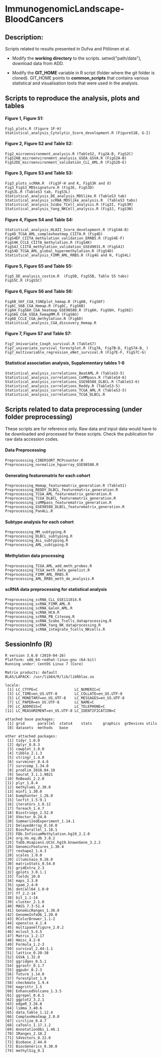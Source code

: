 # ImmunogenomicLandscape-BloodCancers

## Description:
Scripts related to results presented in Dufva and Pölönen et al.

- Modify the **working directory** to the scripts. setwd("path/data"), download data from ADD.

- Modify the **GIT_HOME** variable in R script (folder where the git folder is cloned). GIT_HOME points to **common_scripts** that contains various statistical and visualisation tools that were used in the analysis.

## Scripts to reproduce the analysis, plots and tables

#### Figure 1, Figure S1:
```
Fig1_plots.R (Figure 1F-H)
Statistical_analysis_Cytolytic_Score_development.R (FigureS1B, G-I)
```
#### Figure 2, Figure S2 and Table S2:
```
Fig2_microenvironment_analysis.R (TableS2, Fig2A-B, FigS2C)
FigS2AB_microenvironment_analysis_GSEA_GSVA.R (FigS2A-B)
FigS2DE_microenvironment_validation_CLL_AML.R (FigS2D-E)
```
#### Figure 3, Figure S3 and Table S3:
```
Fig3_plots_scRNA.R  (Fig3F-H and K, FigS3K and O)
Fig3_FigS3_MDSsignature.R (Fig3E, FigS3D)
FigS3L.R (TableS3 tab, FigS3L)
Statistical_analysis_DE_analysis_MDSlike.R (TableS3 tab)
Statistical_analysis_scRNA_MDSlike_analysis.R  (TableS3 tabs)
Statistical_analysis_Szabo_TCell_analysis.R (Fig3I, FigS3M)
Statistical_analysis_Yang_NKCell_analysis.R (Fig3J, FigS3N)
```
#### Figure 4, Figure S4 and Table S4:
```
Statistical_analysis_HLAII_Score_development.R (FigS4A-B)
Fig4D_TCGA_AML_complexheatmap_CIITA.R (Fig4D)
FigS4EF_CIITA_methylation_validation_ERRBS.R (FigS4E-F)
FigS4K_CCLE_CIITA_methylation.R (FigS4K)
FigS4J_CIITA_methylation_validation_GSE49031.R (FigS4J)
FigS4D_TCGA_AML_global_hypermethylation.R (FigS4D)
Statistical_analysis_FIMM_AML_RRBS.R (Fig4G and H, FigS4L)
```
#### Figure 5, Figure S5 and Table S5:
```
Fig5_DE_analysis_costim.R  (Fig5B, FigS5B, Table S5 tabs)
FigS5C.R (FigS5C)
```
#### Figure 6, Figure S6 and Table S6:
```
Fig6B_S6F_CGA_tSNEplot_hemap.R (Fig6B, FigS6F)
Fig6C_S6B_CGA_Hemap.R (Fig6C, FigS6B)
Fig6H_FigS6H_CGA_heatmap_GSE98588.R (Fig6H, FigS6H, FigS6I)
FigS6G_CGA_GSEA_hemapMM.R (FigS6G)
Fig6D_CCLE_CGA_methylation.R (Fig6D)
Statistical_analysis_CGA_discovery_Hemap.R
```
#### Figure 7, Figure S7 and Table S7:
```
Fig7_Univariate_Coxph_survival.R (TableS7)
Fig7_univariate_survival_forestplot.R (Fig7A, Fig7B-D, FigS7A-B, )
Fig7_multivariable_regression_eNet_survival.R (Fig7E-F, FigS7C-G)
```
#### Statistical association analysis, Supplementary tables 1-6
```
Statistical_analysis_correlations_BeatAML.R (TableS3-5)
Statistical_analysis_correlations_CoMMpass.R (TableS4-6)
Statistical_analysis_correlations_GSE98588_DLBCL.R (TableS3-6)
Statistical_analysis_correlations_Reddy.R (TableS3-5)
Statistical_analysis_correlations_TCGA_AML.R (TableS3-5)
Statistical_analysis_correlations_TCGA_DLBCL.R
```
## Scripts related to data preprocessing (under folder preprocessing)
These scripts are for reference only. Raw data and input data would have to be downloaded and processed for these scripts. Check the publication for raw data accession codes.

#### Data Preprocessing
```
Preprocessing_CIBERSORT_MCPcounter.R
Preprocessing_normalize_hguarray_GSE98588.R
```
#### Generating featurematrix for each cohort
```
Preprocessing_Hemap_featurematrix_generation.R (TableS1)
Preprocessing_REDDY_DLBCL_featurematrix_generation.R
Preprocessing_TCGA_AML_featurematrix_generation.R
Preprocessing_TCGA_DLBCL_featurematrix_generation.R
Preprocessing_coMMpass_featurematrix_generation.R
Preprocessing_GSE98588_DLBCL_featurematrix_generation.R
Preprocessing_PanALL.R
```
#### Subtype analysis for each cohort
```
Preprocessing_MM_subtyping.R
Preprocessing_DLBCL_subtyping.R
Preprocessing_ALL_subtyping.R
Preprocessing_AML_subtyping.R
```
#### Methylation data processing
```
Preprocessing_TCGA_AML_add_meth_probes.R
Preprocessing_TCGA_meth_data_genelist.R
Preprocessing_FIMM_AML_RRBS.R
Preprocessing_AML_RRBS_meth_de_analysis.R
```
#### scRNA data preprocessing for statistical analysis
```
Preprocessing_scRNA_CLL_GSE111014.R
Preprocessing_scRNA_FIMM_AML.R
Preprocessing_scRNA_Galen_AML.R
Preprocessing_scRNA_HCA.R
Preprocessing_scRNA_PB_Citeseq.R
Preprocessing_scRNA_Szabo_Tcells_dataprocessing.R
Preprocessing_scRNA_Yang_NK_dataprocessing.R
Preprocessing_scRNA_integrate_Tcells_NKcells.R
```


## SessionInfo (R)
```
R version 3.6.0 (2019-04-26)
Platform: x86_64-redhat-linux-gnu (64-bit)
Running under: CentOS Linux 7 (Core)

Matrix products: default
BLAS/LAPACK: /usr/lib64/R/lib/libRblas.so

locale:
 [1] LC_CTYPE=C                 LC_NUMERIC=C
 [3] LC_TIME=en_US.UTF-8        LC_COLLATE=en_US.UTF-8
 [5] LC_MONETARY=en_US.UTF-8    LC_MESSAGES=en_US.UTF-8
 [7] LC_PAPER=en_US.UTF-8       LC_NAME=C
 [9] LC_ADDRESS=C               LC_TELEPHONE=C
[11] LC_MEASUREMENT=en_US.UTF-8 LC_IDENTIFICATION=C

attached base packages:
 [1] grid      parallel  stats4    stats     graphics  grDevices utils
 [8] datasets  methods   base

other attached packages:
 [1] tidyr_1.0.0
 [2] dplyr_0.8.3
 [3] cowplot_1.0.0
 [4] tibble_2.1.3
 [5] stringr_1.4.0
 [6] survminer_0.4.6
 [7] survcomp_1.34.0
 [8] prodlim_2018.04.18
 [9] Seurat_3.1.1.9021
[10] RnBeads_2.2.0
[11] plyr_1.8.4
[12] methylumi_2.30.0
[13] minfi_1.30.0
[14] bumphunter_1.26.0
[15] locfit_1.5-9.1
[16] iterators_1.0.12
[17] foreach_1.4.7
[18] Biostrings_2.52.0
[19] XVector_0.24.0
[20] SummarizedExperiment_1.14.1
[21] DelayedArray_0.10.0
[22] BiocParallel_1.18.1
[23] FDb.InfiniumMethylation.hg19_2.2.0
[24] org.Hs.eg.db_3.8.2
[25] TxDb.Hsapiens.UCSC.hg19.knownGene_3.2.2
[26] GenomicFeatures_1.36.4
[27] reshape2_1.4.3
[28] scales_1.0.0
[29] illuminaio_0.26.0
[30] matrixStats_0.54.0
[31] gridExtra_2.3
[32] gplots_3.0.1.1
[33] fields_10.0
[34] maps_3.3.0
[35] spam_2.4-0
[36] dotCall64_1.0-0
[37] ff_2.2-14
[38] bit_1.1-14
[39] cluster_2.1.0
[40] MASS_7.3-51.4
[41] GenomicRanges_1.36.0
[42] GenomeInfoDb_1.20.0
[43] RColorBrewer_1.1-2
[44] openxlsx_4.1.4
[45] multipanelfigure_2.0.2
[46] mclust_5.4.5
[47] Matrix_1.2-17
[48] Hmisc_4.2-0
[49] Formula_1.2-3
[50] survival_2.44-1.1
[51] lattice_0.20-38
[52] GSVA_1.32.0
[53] ggridges_0.5.1
[54] ggrastr_0.1.7
[55] ggpubr_0.2.3
[56] future_1.14.0
[57] forestplot_1.9
[58] checkmate_1.9.4
[59] magrittr_1.5
[60] EnhancedVolcano_1.3.5
[61] ggrepel_0.8.1
[62] ggplot2_3.2.1
[63] edgeR_3.26.8
[64] limma_3.40.6
[65] data.table_1.12.4
[66] ComplexHeatmap_2.0.0
[67] circlize_0.4.7
[68] caTools_1.17.1.2
[69] AnnotationDbi_1.46.1
[70] IRanges_2.18.2
[71] S4Vectors_0.22.0
[72] Biobase_2.44.0
[73] BiocGenerics_0.30.0
[74] methylSig_0.1
```
